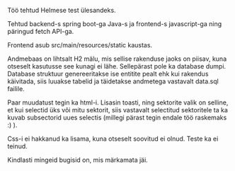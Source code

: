 Töö tehtud Helmese test ülesandeks.

Tehtud backend-s spring boot-ga Java-s ja frontend-s javascript-ga ning päringud fetch API-ga.

Frontend asub src/main/resources/static kaustas.

Andmebaas on lihtsalt H2 mälu, mis sellise rakenduse jaoks on piisav, kuna otseselt kasutusse see kunagi ei lähe. Sellepärast pole ka database dumpi.
Database struktuur genereeritakse ise entitite pealt ehk kui rakendus käivitada, siis luuakse tabelid ja täidetakse andmetega vastavalt data.sql failile.

Paar muudatust tegin ka html-i.
Lisasin toasti, ning sektorite valik on selline, et kui selectid üks või mitu sektorit, siis vastavalt selectitud sektoritele ta ka kuvab subsectorid uues selectis (millegi pärast tegin endale töö raskemaks :) ).

Css-i ei hakkanud ka lisama, kuna otseselt soovitud ei olnud. Teste ka ei teinud.

Kindlasti mingeid bugisid on, mis märkamata jäi.
